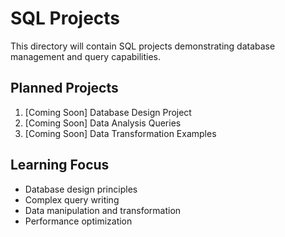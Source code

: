 # SQL Projects

This directory will contain SQL projects demonstrating database management and query capabilities.

## Planned Projects
1. [Coming Soon] Database Design Project
2. [Coming Soon] Data Analysis Queries
3. [Coming Soon] Data Transformation Examples

## Learning Focus
- Database design principles
- Complex query writing
- Data manipulation and transformation
- Performance optimization
```
